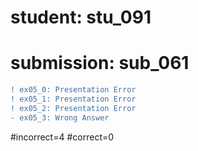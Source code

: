 # student: stu_091
# submission: sub_061

```diff
! ex05_0: Presentation Error
! ex05_1: Presentation Error
! ex05_2: Presentation Error
- ex05_3: Wrong Answer
```
#incorrect=4
#correct=0
